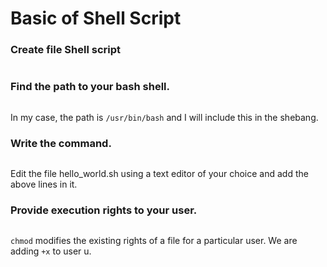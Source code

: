 # Basic of Shell Script
### Create file Shell script
```touch hello_world.sh
```

### Find the path to your bash shell.
```which bash
```
In my case, the path is ` /usr/bin/bash ` and I will include this in the shebang.

### Write the command.
```echo "Hello World"
```
Edit the file hello_world.sh using a text editor of your choice and add the above lines in it.

### Provide execution rights to your user.
```chmod u+x hello_world.sh
```
`chmod` modifies the existing rights of a file for a particular user. We are adding `+x` to user u.
